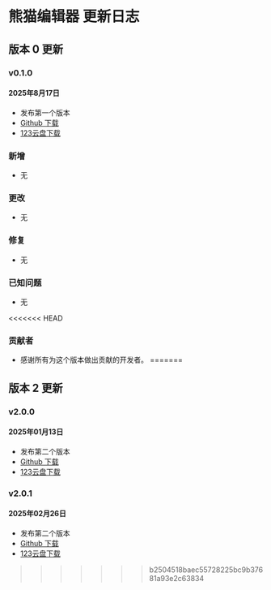 # 熊猫编辑器 更新日志

## 版本 0 更新

### v0.1.0
#### 2025年8月17日
- 发布第一个版本
- [Github 下载](https://github.com/cxfjh/PandaEditor/releases/tag/v0.1.0)
- [123云盘下载](https://www.123pan.com/s/IzrNjv-cAd7A)
  
### 新增
- 无

### 更改
- 无

### 修复
- 无

### 已知问题
- 无

<<<<<<< HEAD
### 贡献者
- 感谢所有为这个版本做出贡献的开发者。
=======
## 版本 2 更新

### v2.0.0
#### 2025年01月13日
- 发布第二个版本
- [Github 下载](https://github.com/cxfjh/PandaEditor/releases/tag/v2.0.0)
- [123云盘下载](https://www.123pan.com/s/IzrNjv-cAd7A)

### v2.0.1
#### 2025年02月26日
- 发布第二个版本
- [Github 下载](https://github.com/cxfjh/PandaEditor/releases/tag/v2.0.1)
- [123云盘下载](https://www.123pan.com/s/IzrNjv-cAd7A)
>>>>>>> b2504518baec55728225bc9b37681a93e2c63834
